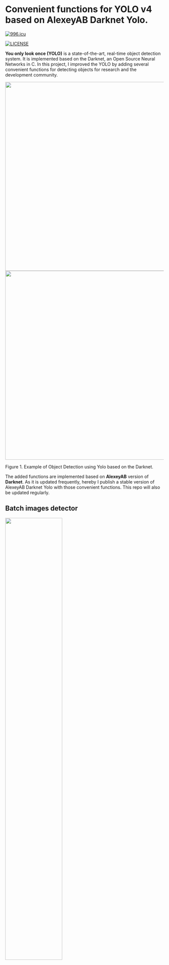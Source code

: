   

# Convenient functions for YOLO v4 based on AlexeyAB Darknet Yolo.

  

[![996.icu](https://img.shields.io/badge/link-996.icu-red.svg)](https://996.icu)

[![LICENSE](https://img.shields.io/badge/license-Anti%20996-blue.svg)](https://github.com/996icu/996.ICU/blob/master/LICENSE)

  
  

**You only look once (YOLO)** is a state-of-the-art, real-time object detection system. It is implemented based on the Darknet, an Open Source Neural Networks in C. In this project, I improved the YOLO by adding several convenient functions for detecting objects for research and the development community.

  
  

<img  src="https://raw.githubusercontent.com/vincentgong7/VG_AlexeyAB_darknet/master/output/1.jpg"  alt=""  width="600"/>  <img  src="https://raw.githubusercontent.com/vincentgong7/VG_AlexeyAB_darknet/master/output/2.jpg"  alt=""  width="600"/>

  

Figure 1. Example of Object Detection using Yolo based on the Darknet.

  
  

The added functions are implemented based on **AlexeyAB** version of **Darknet**. As it is updated frequently, hereby I publish a stable version of AlexeyAB Darknet Yolo with those convenient functions. This repo will also be updated regularly.

  
  

## Batch images detector

  

<img  src="https://raw.githubusercontent.com/vincentgong7/VG_AlexeyAB_darknet/yolo_v3/exp/example/vg_darknet_batch_detector.png"  alt=""  width="60%"  />

  

Figure. The process of batch detecting images in a folder using Yolo based on the Darknet.

  
  

The **detector** function in AlexeyAB Darknet only supports a single image at a time. Therefore I added the batch function into this forked repo, which supports detecting images in a folder in one time. In the meantime, it exports information including the name of the image, the detected classes, the confidence and the <span  style="color:blue">  **bounding box coordinates**  </span> in **JSON** and **TXT** files.

Hope you like it.

  

### Github link: [https://github.com/vincentgong7/VG_AlexeyAB_darknet](https://github.com/vincentgong7/VG_AlexeyAB_darknet)

  

Please also refer to the post for more information:

  

[https://github.com/pjreddie/darknet/issues/723](https://github.com/pjreddie/darknet/issues/723)

  

## Update Jul 30, 2020

1. The new version based on AlexeyAB Yolo v4.

2. Compile without change anything on Linux and Windows. Both are tested.

3. Export the bounding box of detected objects in images to JSON.

4. Export the bounding box of detected objects in images to TXT.

5. Added the Google Colab Demo.

  

## Google Colab Demo

<img  src="https://cdn-images-1.medium.com/max/1000/1*Lad06lrjlU9UZgSTHUoyfA.png"  alt=""  width="20%"  />

[https://bit.ly/vg_yolo_v4_colab](https://bit.ly/vg_yolo_v4_colab)
  

## Usage

  

### Command

>./darknet detector batch cfg/coco.data cfg/yolov4.cfg weights/yolov4.weights io_folder sample_imgs/ output/ -out output/result.json -ext_output > output/result.txt

  

Parameter explain:

1. The input images are: **sample_imgs/**

2. The output images are: **output/**

3. The image name, detected classes, the confidence and the **bounding box coordinates** is saved in: **output/result.txt** and in **output/result.json**

  

### Installation

1. Clone this project, or download this project.

2. Decompress the weight file.

	>cd ./weights/
	
	>7z x yolov4.weights.7z.001

	It requires the tool of 7z. You may need to install it if you do not have it.


3. Build the project.

	First of all, go back to the root folder of the project.

	>cd ..

	Now you should be in the project root folder of the project, such as: VG\_AlexeyAB\_darknet

	For linux (e.g. Ubuntu): Make the project with command in the project root folder:
	
	>make
	
	For windows. It can be successfully built on Visual Studio using project file in the folder of:
	
	/build/darknet/

4. Use the commandf to batch process images.
>./darknet detector batch cfg/coco.data cfg/yolov4.cfg weights/yolov4.weights io_folder sample_imgs/ output/ -out output/result.json -ext_output > output/result.txt
  

## Contact

Any questions please let me know.

  

If you like it, please also let me know.

  

vincent.gong7[at]gmail.com

  
  
  

<!-- <img src="https://github.com/vincentgong7/VG_AlexeyAB_darknet/blob/master/exp/example/icon_link.png?raw=true" alt="" width="15" valign = "middle"/> [Gong.im](http://gong.im) -->

  

[*Gong.im*](http://gong.im)

  

[Guestbook](https://github.com/vincentgong7/VG_AlexeyAB_darknet/issues/7)

  

<script  type="text/javascript"  src="//counter.websiteout.net/js/5/4/69/0"></script>

<br>

<div  style="float: left;"><script  type="text/javascript"  id="clustrmaps"  src="//cdn.clustrmaps.com/map_v2.js?cl=ffffff&w=600&t=m&d=hUfpL0e-tBg_zcx45xNWS0tq1zo_Jj5POALETOYreCY&co=2d78ad&cmo=3acc3a&cmn=ff5353&ct=ffffff"></script></div>

<br><br><br><br><br><br><br><br><br><br><br><br><br><br><br><br>
<!-- Global site tag (gtag.js) - Google Analytics -->
<script async src="https://www.googletagmanager.com/gtag/js?id=UA-38972482-2"></script>
<script>
  window.dataLayer = window.dataLayer || [];
  function gtag(){dataLayer.push(arguments);}
  gtag('js', new Date());

  gtag('config', 'UA-38972482-2');
</script>
